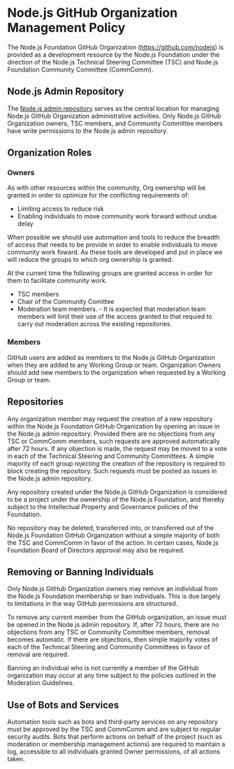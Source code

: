 # Node.js GitHub Organization Management Policy

The Node.js Foundation GitHub Organization (https://github.com/nodejs) is
provided as a development resource by the Node.js Foundation under the direction
of the Node.js Technical Steering Committee (TSC) and Node.js Foundation
Community Committee (CommComm).

## Node.js Admin Repository

The [Node.js admin repository](https://github.com/nodejs/admin) serves as the
central location for managing Node.js GitHub Organization administrative
activities. Only Node.js GitHub Organization owners, TSC members, and Community
Committee members have write permissions to the Node.js admin repository.

## Organization Roles

### Owners

As with other resources within the community, Org ownership will be granted in order
to optimize for the conflicting requirements of:

* Limiting access to reduce risk
* Enabling individuals to move community work forward without undue delay

When possible we should use automation and tools to reduce the breadth of access
that needs to be provide in order to enable individuals to move community work foward.
As these tools are developed and put in place we will reduce the groups to which
org ownership is granted.

At the current time the following groups are granted access in order for them
to facilitate community work.

* TSC members
* Chair of the Community Comittee
* Moderation team members. - It is expected that moderation team members will limit
their use of the access granted to that requied to carry out moderation across the
existing repositories.

### Members

GitHub users are added as members to the Node.js GitHub Organization when they
are added to any Working Group or team. Organization Owners should add new
members to the organization when requested by a Working Group or team.

## Repositories

Any organization member may request the creation of a new repository within the
Node.js Foundation GitHub Organization by opening an issue in the Node.js admin
repository. Provided there are no objections from any TSC or CommComm members,
such requests are approved automatically after 72 hours. If any objection is
made, the request may be moved to a vote in each of the Technical Steering and
Community Committees.  A simple majority of each group *rejecting* the creation
of the repository is required to block creating the repository. Such requests
must be posted as issues in the Node.js admin repository.

Any repository created under the Node.js GitHub Organization is considered to be
a project under the ownership of the Node.js Foundation, and thereby subject
to the Intellectual Property and Governance policies of the Foundation.

No repository may be deleted, transferred into, or transferred out of the
Node.js Foundation GitHub Organization without a simple majority of both the
TSC and CommComm in favor of the action. In certain cases, Node.js Foundation
Board of Directors approval may also be required.

## Removing or Banning Individuals

Only Node.js GitHub Organization owners may remove an individual from the
Node.js Foundation membership or ban individuals. This is due largely to
limitations in the way GitHub permissions are structured.

To remove any current member from the GitHub organization, an issue must be
opened in the Node.js admin repository. If, after 72 hours, there are no
objections from any TSC or Community Committee members, removal becomes
automatic. If there are objections, then simple majority votes of each of the
Technical Steering and Community Committees in favor of removal are required.

Banning an individual who is not currently a member of the GitHub organization
may occur at any time subject to the policies outlined in the Moderation
Guidelines.

## Use of Bots and Services

Automation tools such as bots and third-party services on any repository must
be approved by the TSC and CommComm and are subject to regular security audits.
Bots that perform actions on behalf of the project (such as moderation or membership
management actions) are required to maintain a log, accessible to all individuals
granted Owner permissions, of all actions taken.
